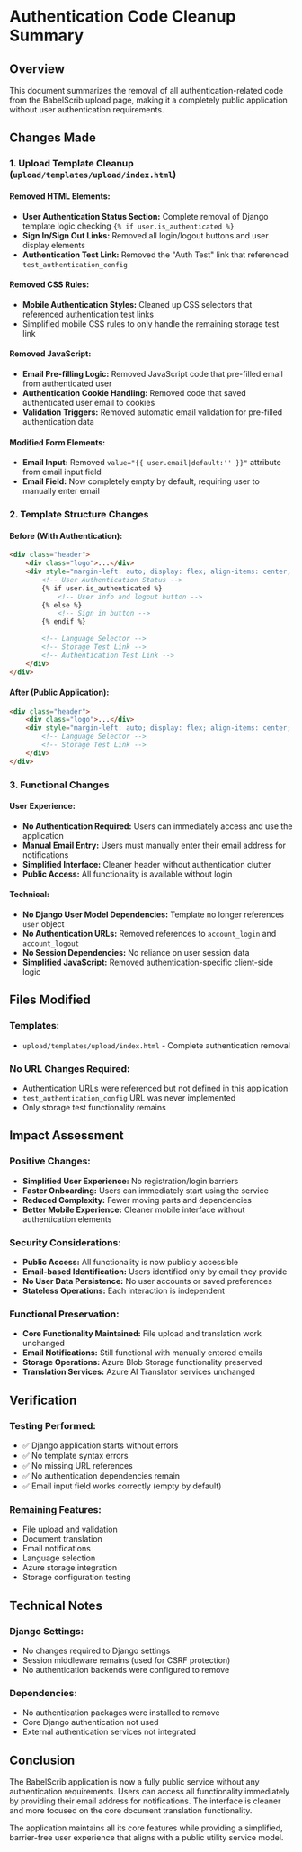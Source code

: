 # Authentication Code Cleanup Summary

## Overview
This document summarizes the removal of all authentication-related code from the BabelScrib upload page, making it a completely public application without user authentication requirements.

## Changes Made

### 1. Upload Template Cleanup (`upload/templates/upload/index.html`)

#### Removed HTML Elements:
- **User Authentication Status Section:** Complete removal of Django template logic checking `{% if user.is_authenticated %}`
- **Sign In/Sign Out Links:** Removed all login/logout buttons and user display elements
- **Authentication Test Link:** Removed the "Auth Test" link that referenced `test_authentication_config`

#### Removed CSS Rules:
- **Mobile Authentication Styles:** Cleaned up CSS selectors that referenced authentication test links
- Simplified mobile CSS rules to only handle the remaining storage test link

#### Removed JavaScript:
- **Email Pre-filling Logic:** Removed JavaScript code that pre-filled email from authenticated user
- **Authentication Cookie Handling:** Removed code that saved authenticated user email to cookies
- **Validation Triggers:** Removed automatic email validation for pre-filled authentication data

#### Modified Form Elements:
- **Email Input:** Removed `value="{{ user.email|default:'' }}"` attribute from email input field
- **Email Field:** Now completely empty by default, requiring user to manually enter email

### 2. Template Structure Changes

#### Before (With Authentication):
```html
<div class="header">
    <div class="logo">...</div>
    <div style="margin-left: auto; display: flex; align-items: center; gap: 25px;">
        <!-- User Authentication Status -->
        {% if user.is_authenticated %}
            <!-- User info and logout button -->
        {% else %}
            <!-- Sign in button -->
        {% endif %}
        
        <!-- Language Selector -->
        <!-- Storage Test Link -->
        <!-- Authentication Test Link -->
    </div>
</div>
```

#### After (Public Application):
```html
<div class="header">
    <div class="logo">...</div>
    <div style="margin-left: auto; display: flex; align-items: center; gap: 25px;">
        <!-- Language Selector -->
        <!-- Storage Test Link -->
    </div>
</div>
```

### 3. Functional Changes

#### User Experience:
- **No Authentication Required:** Users can immediately access and use the application
- **Manual Email Entry:** Users must manually enter their email address for notifications
- **Simplified Interface:** Cleaner header without authentication clutter
- **Public Access:** All functionality is available without login

#### Technical:
- **No Django User Model Dependencies:** Template no longer references `user` object
- **No Authentication URLs:** Removed references to `account_login` and `account_logout`
- **No Session Dependencies:** No reliance on user session data
- **Simplified JavaScript:** Removed authentication-specific client-side logic

## Files Modified

### Templates:
- `upload/templates/upload/index.html` - Complete authentication removal

### No URL Changes Required:
- Authentication URLs were referenced but not defined in this application
- `test_authentication_config` URL was never implemented
- Only storage test functionality remains

## Impact Assessment

### Positive Changes:
- **Simplified User Experience:** No registration/login barriers
- **Faster Onboarding:** Users can immediately start using the service
- **Reduced Complexity:** Fewer moving parts and dependencies
- **Better Mobile Experience:** Cleaner mobile interface without authentication elements

### Security Considerations:
- **Public Access:** All functionality is now publicly accessible
- **Email-based Identification:** Users identified only by email they provide
- **No User Data Persistence:** No user accounts or saved preferences
- **Stateless Operations:** Each interaction is independent

### Functional Preservation:
- **Core Functionality Maintained:** File upload and translation work unchanged
- **Email Notifications:** Still functional with manually entered emails
- **Storage Operations:** Azure Blob Storage functionality preserved
- **Translation Services:** Azure AI Translator services unchanged

## Verification

### Testing Performed:
- ✅ Django application starts without errors
- ✅ No template syntax errors
- ✅ No missing URL references
- ✅ No authentication dependencies remain
- ✅ Email input field works correctly (empty by default)

### Remaining Features:
- File upload and validation
- Document translation
- Email notifications
- Language selection
- Azure storage integration
- Storage configuration testing

## Technical Notes

### Django Settings:
- No changes required to Django settings
- Session middleware remains (used for CSRF protection)
- No authentication backends were configured to remove

### Dependencies:
- No authentication packages were installed to remove
- Core Django authentication not used
- External authentication services not integrated

## Conclusion

The BabelScrib application is now a fully public service without any authentication requirements. Users can access all functionality immediately by providing their email address for notifications. The interface is cleaner and more focused on the core document translation functionality.

The application maintains all its core features while providing a simplified, barrier-free user experience that aligns with a public utility service model.
